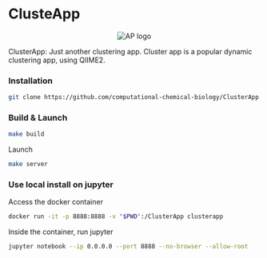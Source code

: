 # ClusteApp
<p align="center">
  <img src="https://github.com/computational-chemical-biology/NAPviewer/blob/master/api/static/img/clusterapp-logo.png?raw=true" alt="AP logo"/>
</p>

ClusterApp: Just another clustering app. Cluster app is a popular dynamic clustering app, using QIIME2.

### Installation

```bash
git clone https://github.com/computational-chemical-biology/ClusterApp
```

### Build & Launch

```bash
make build
```
Launch
```bash
make server
```

### Use local install on jupyter

Access the docker container

```bash
docker run -it -p 8888:8888 -v "$PWD":/ClusterApp clusterapp
```

Inside the container, run jupyter

```bash
jupyter notebook --ip 0.0.0.0 --port 8888 --no-browser --allow-root
```


